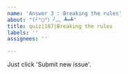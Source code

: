 ```yaml
---
name: 'Answer 3 : Breaking the rules'
about: "(╯°□°）╯︵ ┻━┻"
title: quiz|187|Breaking the rules
labels: ''
assignees: ''

---
```


Just click 'Submit new issue'.
